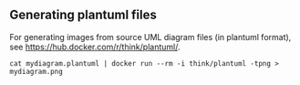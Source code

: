 ## Generating plantuml files

For generating images from source UML diagram files (in plantuml format),
see https://hub.docker.com/r/think/plantuml/.

    cat mydiagram.plantuml | docker run --rm -i think/plantuml -tpng > mydiagram.png


